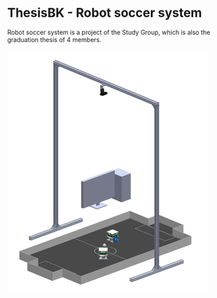 # ThesisBK - Robot soccer system

Robot soccer system is a project of the Study Group, which is also the graduation thesis of 4 members.

![Robot soccer system](https://github.com/Study-Group-BK/ThesisBK-Robot-Soccer-System/blob/main/Robot%20soccer%20system.png)
